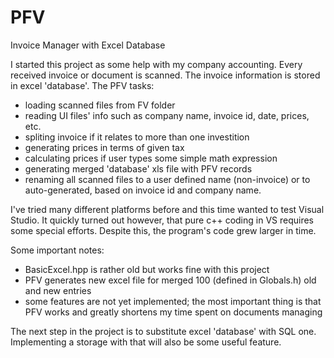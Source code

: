 # PFV
Invoice Manager with Excel Database

I started this project as some help with my company accounting.
Every received invoice or document is scanned. The invoice information is stored in excel 'database'.
The PFV tasks: 
- loading scanned files from FV folder
- reading UI files' info such as company name, invoice id, date, prices, etc.
- spliting invoice if it relates to more than one investition
- generating prices in terms of given tax
- calculating prices if user types some simple math expression
- generating merged 'database' xls file with PFV records
- renaming all scanned files to a user defined name (non-invoice) or to auto-generated, based on invoice id and company name.

I've tried many different platforms before and this time wanted to test Visual Studio.
It quickly turned out however, that pure c++ coding in VS requires some special efforts.
Despite this, the program's code grew larger in time.


Some important notes:
- BasicExcel.hpp is rather old but works fine with this project
- PFV generates new excel file for merged 100 (defined in Globals.h) old and new entries
- some features are not yet implemented; the most important thing is that PFV works and greatly shortens my time spent on documents managing

The next step in the project is to substitute excel 'database' with SQL one. Implementing a storage with that will also be some useful feature.
